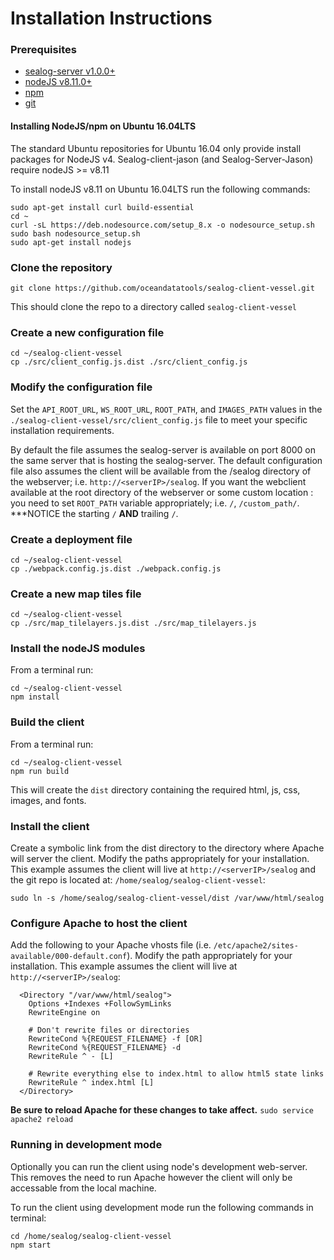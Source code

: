 # Installation Instructions

### Prerequisites

 - [sealog-server v1.0.0+](https://github.com/oceandatatools/sealog-server)
 - [nodeJS v8.11.0+](https://nodejs.org)
 - [npm](https://www.npmjs.com)
 - [git](https://git-scm.com)
 
#### Installing NodeJS/npm on Ubuntu 16.04LTS
The standard Ubuntu repositories for Ubuntu 16.04 only provide install packages for NodeJS v4.  Sealog-client-jason (and Sealog-Server-Jason) require nodeJS >= v8.11
 
To install nodeJS v8.11 on Ubuntu 16.04LTS run the following commands:
 ```
sudo apt-get install curl build-essential
cd ~
curl -sL https://deb.nodesource.com/setup_8.x -o nodesource_setup.sh
sudo bash nodesource_setup.sh
sudo apt-get install nodejs

 ```

### Clone the repository

```
git clone https://github.com/oceandatatools/sealog-client-vessel.git
```

This should clone the repo to a directory called `sealog-client-vessel`

### Create a new configuration file

```
cd ~/sealog-client-vessel
cp ./src/client_config.js.dist ./src/client_config.js
```

### Modify the configuration file

Set the `API_ROOT_URL`, `WS_ROOT_URL`, `ROOT_PATH`, and `IMAGES_PATH` values in the `./sealog-client-vessel/src/client_config.js` file to meet your specific installation requirements.

By default the file assumes the sealog-server is available on port 8000 on the same server that is hosting the sealog-server.  The default configuration file also assumes the client will be available from the /sealog directory of the webserver; i.e. `http://<serverIP>/sealog`.  If you want the webclient available at the root directory of the webserver or some custom location :  you need to set `ROOT_PATH` variable appropriately; i.e. `/`, `/custom_path/`. ***NOTICE the starting `/` **AND** trailing `/`.

### Create a deployment file

```
cd ~/sealog-client-vessel
cp ./webpack.config.js.dist ./webpack.config.js
```

### Create a new map tiles file

```
cd ~/sealog-client-vessel
cp ./src/map_tilelayers.js.dist ./src/map_tilelayers.js
```

### Install the nodeJS modules

From a terminal run:
```
cd ~/sealog-client-vessel
npm install
```

### Build the client

From a terminal run:
```
cd ~/sealog-client-vessel
npm run build
```

This will create the `dist` directory containing the required html, js, css, images, and fonts.

### Install the client

Create a symbolic link from the dist directory to the directory where Apache will server the client.  Modify the paths appropriately for your installation.  This example assumes the client will live at `http://<serverIP>/sealog` and the git repo is located at: `/home/sealog/sealog-client-vessel`:

`sudo ln -s /home/sealog/sealog-client-vessel/dist /var/www/html/sealog`

### Configure Apache to host the client

Add the following to your Apache vhosts file (i.e. `/etc/apache2/sites-available/000-default.conf`).  Modify the path appropriately for your installation. This example assumes the client will live at `http://<serverIP>/sealog`:
```
  <Directory "/var/www/html/sealog">
    Options +Indexes +FollowSymLinks
    RewriteEngine on
  
    # Don't rewrite files or directories
    RewriteCond %{REQUEST_FILENAME} -f [OR]
    RewriteCond %{REQUEST_FILENAME} -d
    RewriteRule ^ - [L]
    
    # Rewrite everything else to index.html to allow html5 state links
    RewriteRule ^ index.html [L]
  </Directory>
```

**Be sure to reload Apache for these changes to take affect.**
`sudo service apache2 reload`

### Running in development mode ###
Optionally you can run the client using node's development web-server.  This removes the need to run Apache however the client will only be accessable from the local machine.

To run the client using development mode run the following commands in terminal:
```
cd /home/sealog/sealog-client-vessel
npm start
```
